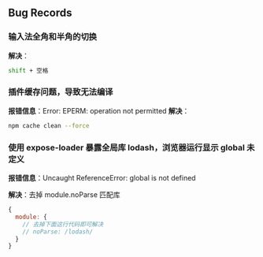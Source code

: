## Bug Records

### 输入法全角和半角的切换
**解决**：
```bash
shift + 空格
```

### 插件缓存问题，导致无法编译

**报错信息**：Error: EPERM: operation not permitted
**解决**：
```bash
npm cache clean --force
```

### 使用 expose-loader 暴露全局库 lodash，浏览器运行显示 global 未定义

**报错信息**：Uncaught ReferenceError: global is not defined

**解决**：去掉 module.noParse 匹配库
```js
{
  module: {
    // 去掉下面这行代码即可解决
    // noParse: /lodash/
  }
}
```
